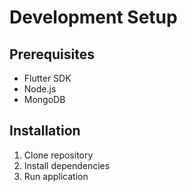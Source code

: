 # Development Setup

## Prerequisites
- Flutter SDK
- Node.js
- MongoDB

## Installation
1. Clone repository
2. Install dependencies
3. Run application

